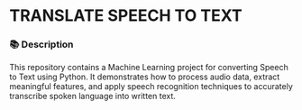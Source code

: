 <h1 >TRANSLATE SPEECH TO TEXT</h1>
<h3>📚 Description</h3>
<p>This repository contains a Machine Learning project for converting Speech to Text using Python. It demonstrates how to process audio data, extract meaningful features, and apply speech recognition techniques to accurately transcribe spoken language into written text.</p>

